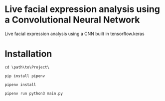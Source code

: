 # Live facial expression analysis using a Convolutional Neural Network
Live facial expression analysis using a CNN built in tensorflow.keras

# Installation
`cd \path\to\Project\`

`pip install pipenv`

`pipenv install`

`pipenv run python3 main.py`



